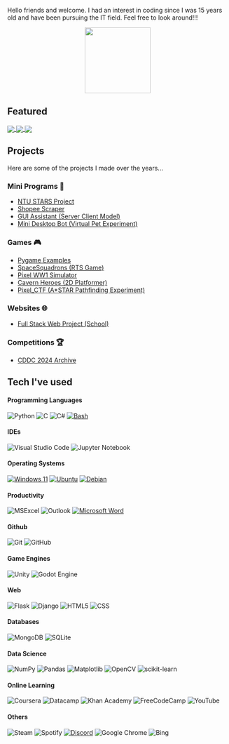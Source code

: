 <p>Hello friends and welcome. I had an interest in coding since I was 15 years old and have been pursuing the IT field. Feel free to look around!!!</p>
<p align= "center">
  <img  height= "150" src="https://github-readme-streak-stats.herokuapp.com/?user=nabilaidilreza&theme=react&layout=compact" />
</p>

<h2> Featured </h2>

<a href="https://github.com/NabilAidilreza/NTU_STARS_Project">
 <img align="center" src="https://github-readme-stats.vercel.app/api/pin/?username=nabilaidilreza&repo=NTU_STARS_Project&theme=react" />
</a>

<a href="https://github.com/NabilAidilreza/CDDC-2024-TOOLKIT">
 <img align="center" src="https://github-readme-stats.vercel.app/api/pin/?username=nabilaidilreza&repo=CDDC-2024-TOOLKIT&theme=react" />
</a>


<a href="https://github.com/NabilAidilreza/researchcompiler">
 <img align="center" src="https://github-readme-stats.vercel.app/api/pin/?username=nabilaidilreza&repo=researchcompiler&theme=react" />
</a>

<h2> Projects </h2>
Here are some of the projects I made over the years...
<h3>Mini Programs 📂</h3>
    <ul>
        <li><a href ="https://github.com/NabilAidilreza/NTU_STARS_Project">NTU STARS Project</a></li>
        <li><a href ="https://github.com/NabilAidilreza/ShopeeScraper">Shopee Scraper</a></li>
        <li><a href ="https://github.com/NabilAidilreza/GUI_Assistant">GUI Assistant (Server Client Model)</a></li>
        <li><a href ="https://github.com/NabilAidilreza/desktop_bot">Mini Desktop Bot (Virtual Pet Experiment)</a></li>
    </ul>
<h3>Games 🎮</h3>
    <ul>
        <li><a href ="https://github.com/NabilAidilreza/pygames">Pygame Examples</a></li>
        <li><a href ="https://github.com/NabilAidilreza/spacesquadrons">SpaceSquadrons (RTS Game)</a></li>
        <li><a href ="https://github.com/NabilAidilreza/ww1_pixel_sim">Pixel WW1 Simulator</a></li>
        <li><a href ="https://github.com/NabilAidilreza/2D_platformer">Cavern Heroes (2D Platformer)</a></li>
        <li><a href ="https://github.com/NabilAidilreza/ctf_pixel_sim">Pixel_CTF (A*STAR Pathfinding Experiment)</a></li>
    </ul>
<h3>Websites 🌐</h3>
    <ul>
        <li><a href ="https://github.com/NabilAidilreza/fast_food_website">Full Stack Web Project (School)</a></li>
    </ul>
<h3>Competitions 🏆</h3>
<ul>
  <li><a href="https://github.com/NabilAidilreza/CDDC-2024-Archive">CDDC 2024 Archive</a></li>
</ul>
<h2> Tech I've used </h2>

  #### Programming Languages
  ![Python](https://img.shields.io/badge/python-3670A0?style=for-the-badge&logo=python&logoColor=ffdd54)
  ![C](https://img.shields.io/badge/c-%2300599C.svg?style=for-the-badge&logo=c&logoColor=white)
  ![C#](https://img.shields.io/badge/c%23-%23239120.svg?style=for-the-badge&logo=c-sharp&logoColor=white)
  [![Bash](https://img.shields.io/badge/Bash-4EAA25?logo=gnubash&logoColor=fff)](#)
  #### IDEs
  ![Visual Studio Code](https://img.shields.io/badge/Visual%20Studio%20Code-0078d7.svg?style=for-the-badge&logo=visual-studio-code&logoColor=white)
  ![Jupyter Notebook](https://img.shields.io/badge/jupyter-%23FA0F00.svg?style=for-the-badge&logo=jupyter&logoColor=white)
  #### Operating Systems
  [![Windows 11](https://img.shields.io/badge/Windows%2011-0078D4?logo=windows11&logoColor=fff)](#)
  [![Ubuntu](https://img.shields.io/badge/Ubuntu-E95420?logo=ubuntu&logoColor=white)](#)
  [![Debian](https://img.shields.io/badge/Debian-A81D33?logo=debian&logoColor=fff)](#)
  #### Productivity
  ![MSExcel](https://img.shields.io/badge/Microsoft_Excel-217346?style=for-the-badge&logo=microsoft-excel&logoColor=white) 
  ![Outlook](https://img.shields.io/badge/Microsoft_Outlook-0078D4?style=for-the-badge&logo=microsoft-outlook&logoColor=white)
  [![Microsoft Word](https://img.shields.io/badge/Microsoft_Word-2B579A?logo=microsoft-word&logoColor=white)](#)
  #### Github
  ![Git](https://img.shields.io/badge/Git-F05032?style=for-the-badge&logo=git&logoColor=white)
  ![GitHub](https://img.shields.io/badge/GitHub-100000?style=for-the-badge&logo=github&logoColor=white)
  #### Game Engines
  ![Unity](https://img.shields.io/badge/unity-%23000000.svg?style=for-the-badge&logo=unity&logoColor=white)
  ![Godot Engine](https://img.shields.io/badge/GODOT-%23FFFFFF.svg?style=for-the-badge&logo=godot-engine)
  #### Web
  ![Flask](https://img.shields.io/badge/flask-%23000.svg?style=for-the-badge&logo=flask&logoColor=white)
  ![Django](https://img.shields.io/badge/django-%23092E20.svg?style=for-the-badge&logo=django&logoColor=white)
  ![HTML5](https://img.shields.io/badge/HTML5-E34F26?style=for-the-badge&logo=html5&logoColor=white)
  ![CSS](https://img.shields.io/badge/CSS-239120?&style=for-the-badge&logo=css3&logoColor=white)
  #### Databases
  ![MongoDB](https://img.shields.io/badge/MongoDB-%234ea94b.svg?style=for-the-badge&logo=mongodb&logoColor=white)
  ![SQLite](https://img.shields.io/badge/sqlite-%2307405e.svg?style=for-the-badge&logo=sqlite&logoColor=white)
  #### Data Science
  ![NumPy](https://img.shields.io/badge/numpy-%23013243.svg?style=for-the-badge&logo=numpy&logoColor=white)
  ![Pandas](https://img.shields.io/badge/pandas-%23150458.svg?style=for-the-badge&logo=pandas&logoColor=white)
  ![Matplotlib](https://img.shields.io/badge/Matplotlib-%23ffffff.svg?style=for-the-badge&logo=Matplotlib&logoColor=black)
  ![OpenCV](https://img.shields.io/badge/opencv-%23white.svg?style=for-the-badge&logo=opencv&logoColor=white)
  ![scikit-learn](https://img.shields.io/badge/scikit--learn-%23F7931E.svg?style=for-the-badge&logo=scikit-learn&logoColor=white)
  #### Online Learning
  ![Coursera](https://img.shields.io/badge/Coursera-%230056D2.svg?style=for-the-badge&logo=Coursera&logoColor=white)
  ![Datacamp](https://img.shields.io/badge/Datacamp-05192D?style=for-the-badge&logo=datacamp&logoColor=03E860)
  ![Khan Academy](https://img.shields.io/badge/KhanAcademy-%2314BF96.svg?style=for-the-badge&logo=KhanAcademy&logoColor=white)
  ![FreeCodeCamp](https://img.shields.io/badge/Freecodecamp-%23123.svg?&style=for-the-badge&logo=freecodecamp&logoColor=green)
  ![YouTube](https://img.shields.io/badge/YouTube-%23FF0000.svg?style=for-the-badge&logo=YouTube&logoColor=white)
  #### Others
  ![Steam](https://img.shields.io/badge/steam-%23000000.svg?style=for-the-badge&logo=steam&logoColor=white)
  ![Spotify](https://img.shields.io/badge/Spotify-1ED760?style=for-the-badge&logo=spotify&logoColor=white)
  [![Discord](https://img.shields.io/badge/Discord-%235865F2.svg?&logo=discord&logoColor=white)](#)
  ![Google Chrome](https://img.shields.io/badge/Google%20Chrome-4285F4?style=for-the-badge&logo=GoogleChrome&logoColor=white)
  ![Bing](https://img.shields.io/badge/Microsoft%20Bing-258FFA?style=for-the-badge&logo=Microsoft%20Bing&logoColor=white)



